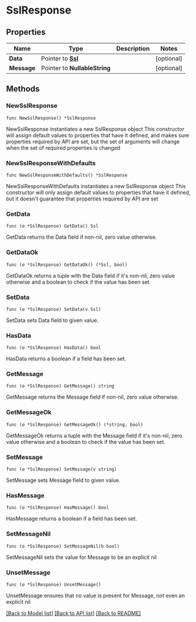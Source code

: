 # SslResponse

## Properties

Name | Type | Description | Notes
------------ | ------------- | ------------- | -------------
**Data** | Pointer to [**Ssl**](Ssl.md) |  | [optional] 
**Message** | Pointer to **NullableString** |  | [optional] 

## Methods

### NewSslResponse

`func NewSslResponse() *SslResponse`

NewSslResponse instantiates a new SslResponse object
This constructor will assign default values to properties that have it defined,
and makes sure properties required by API are set, but the set of arguments
will change when the set of required properties is changed

### NewSslResponseWithDefaults

`func NewSslResponseWithDefaults() *SslResponse`

NewSslResponseWithDefaults instantiates a new SslResponse object
This constructor will only assign default values to properties that have it defined,
but it doesn't guarantee that properties required by API are set

### GetData

`func (o *SslResponse) GetData() Ssl`

GetData returns the Data field if non-nil, zero value otherwise.

### GetDataOk

`func (o *SslResponse) GetDataOk() (*Ssl, bool)`

GetDataOk returns a tuple with the Data field if it's non-nil, zero value otherwise
and a boolean to check if the value has been set.

### SetData

`func (o *SslResponse) SetData(v Ssl)`

SetData sets Data field to given value.

### HasData

`func (o *SslResponse) HasData() bool`

HasData returns a boolean if a field has been set.

### GetMessage

`func (o *SslResponse) GetMessage() string`

GetMessage returns the Message field if non-nil, zero value otherwise.

### GetMessageOk

`func (o *SslResponse) GetMessageOk() (*string, bool)`

GetMessageOk returns a tuple with the Message field if it's non-nil, zero value otherwise
and a boolean to check if the value has been set.

### SetMessage

`func (o *SslResponse) SetMessage(v string)`

SetMessage sets Message field to given value.

### HasMessage

`func (o *SslResponse) HasMessage() bool`

HasMessage returns a boolean if a field has been set.

### SetMessageNil

`func (o *SslResponse) SetMessageNil(b bool)`

 SetMessageNil sets the value for Message to be an explicit nil

### UnsetMessage
`func (o *SslResponse) UnsetMessage()`

UnsetMessage ensures that no value is present for Message, not even an explicit nil

[[Back to Model list]](../README.md#documentation-for-models) [[Back to API list]](../README.md#documentation-for-api-endpoints) [[Back to README]](../README.md)


